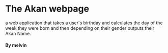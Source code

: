 # The Akan webpage
a web application that takes a user's birthday and calculates the day of the week they were born and then depending on their gender outputs their Akan Name. 
#### By melvin
  